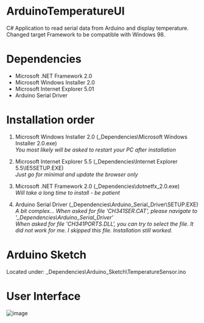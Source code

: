 # ArduinoTemperatureUI
C# Application to read serial data from Arduino and display temperature.
Changed target Framework to be compatible with Windows 98.

# Dependencies
- Microsoft .NET Framework 2.0
- Microsoft Windows Installer 2.0
- Microsoft Internet Explorer 5.01
- Arduino Serial Driver

# Installation order
1) Microsoft Windows Installer 2.0 (\_Dependencies\Microsoft Windows Installer 2.0.exe)<br />
   *You most likely will be asked to restart your PC after installation*
   
2) Microsoft Internet Explorer 5.5 (\_Dependencies\Internet Explorer 5.5\IE5SETUP.EXE)<br />
   *Just go for minimal and update the browser only*

3) Microsoft .NET Framework 2.0 (\_Dependencies\dotnetfx_2.0.exe)<br />
   *Will take a long time to install - be patient*

4) Arduino Serial Driver (\_Dependencies\Arduino_Serial_Driver\SETUP.EXE)<br />
   *A bit complex... When asked for file 'CH341SER.CAT', please navigate to '_Dependencies\Arduino_Serial_Driver'*<br />
   *When asked for file 'CH341PORTS.DLL', you can try to select the file. It did not work for me. I skipped this file. Installation still worked.*
   
# Arduino Sketch
Located under: \_Dependencies\Arduino_Sketch\TemperatureSensor.ino

# User Interface
![image](https://user-images.githubusercontent.com/88672050/198045940-de316272-5304-4358-8db8-abc555d37f1f.png)
